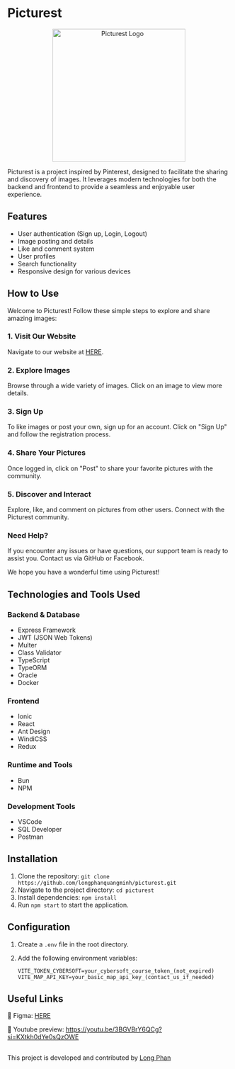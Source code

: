 # Picturest

<p align="center">
  <img src="https://media.discordapp.net/attachments/1026660684739653674/1189943300061397082/picturest_logo.png" alt="Picturest Logo" width="300" height="300">
</p>

Picturest is a project inspired by Pinterest, designed to facilitate the sharing and discovery of images. It leverages modern technologies for both the backend and frontend to provide a seamless and enjoyable user experience.

## Features

- User authentication (Sign up, Login, Logout)
- Image posting and details
- Like and comment system
- User profiles
- Search functionality
- Responsive design for various devices

## How to Use

Welcome to Picturest! Follow these simple steps to explore and share amazing images:

### 1. Visit Our Website

Navigate to our website at [HERE](https://your-picturest-website-url).

### 2. Explore Images

Browse through a wide variety of images. Click on an image to view more details.

### 3. Sign Up

To like images or post your own, sign up for an account. Click on "Sign Up" and follow the registration process.

### 4. Share Your Pictures

Once logged in, click on "Post" to share your favorite pictures with the community.

### 5. Discover and Interact

Explore, like, and comment on pictures from other users. Connect with the Picturest community.

### Need Help?

If you encounter any issues or have questions, our support team is ready to assist you. Contact us via GitHub or Facebook.

We hope you have a wonderful time using Picturest!

## Technologies and Tools Used

### Backend & Database

- Express Framework
- JWT (JSON Web Tokens)
- Multer
- Class Validator
- TypeScript
- TypeORM
- Oracle
- Docker

### Frontend

- Ionic
- React
- Ant Design
- WindiCSS
- Redux

### Runtime and Tools

- Bun
- NPM

### Development Tools

- VSCode
- SQL Developer
- Postman

## Installation

1. Clone the repository: `git clone https://github.com/longphanquangminh/picturest.git`
2. Navigate to the project directory: `cd picturest`
3. Install dependencies: `npm install`
4. Run `npm start` to start the application.

## Configuration

1. Create a `.env` file in the root directory.
2. Add the following environment variables:

   ```env
   VITE_TOKEN_CYBERSOFT=your_cybersoft_course_token_(not_expired)
   VITE_MAP_API_KEY=your_basic_map_api_key_(contact_us_if_needed)
   ```

## Useful Links

🌟 Figma: [HERE](<https://www.figma.com/file/dpyHJIJI8KRcLngmLDDibm/Capstone-express-ORM-(pinterest)?type=design&node-id=3-38&mode=design&t=UXODNVH5ZlNUynit-0>)

🌟 Youtube preview: https://youtu.be/3BGVBrY6QCg?si=KXtkh0dYe0sQzOWE

##

This project is developed and contributed by [Long Phan](https://github.com/longphanquangminh)
